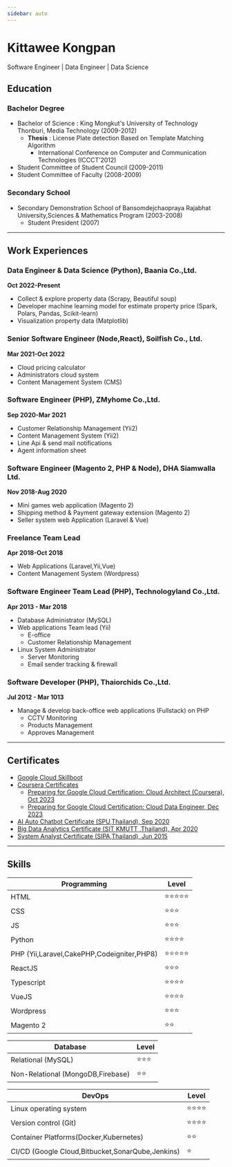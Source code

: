 ```yaml
---
sidebar: auto
---
```

# Kittawee Kongpan
Software Engineer | Data Engineer | Data Science

## Education

### Bachelor Degree
- Bachelor of Science : King Mongkut's University of Technology Thonburi, Media Technology (2009-2012)
  - **Thesis** : License Plate detection Based on Template Matching Algorithm
    - International Conference on Computer and Communication Technologies (ICCCT’2012)
- Student Committee of Student Council (2009-2011)
- Student Committee of Faculty (2008-2009)

### Secondary School
- Secondary Demonstration School of Bansomdejchaopraya Rajabhat University,Sciences & Mathematics Program (2003-2008)
    - Student President (2007)

----------------------------------------------------------------

## Work Experiences

### Data Engineer & Data Science (Python), Baania Co.,Ltd.
**Oct 2022-Present**

- Collect & explore property data (Scrapy, Beautiful soup)
- Developer machine learning model for estimate property price (Spark, Polars, Pandas, Scikit-learn)
- Visualization property data (Matplotlib)

### Senior Software Engineer (Node,React), Soilfish Co., Ltd.
**Mar 2021-Oct 2022**

- Cloud pricing calculator
- Administrators cloud system
- Content Management System (CMS)

### Software Engineer (PHP), ZMyhome Co.,Ltd.
**Sep 2020-Mar 2021**

- Customer Relationship Management (Yii2)
- Content Management System (Yii2)
- Line Api & send mail notifications
- Agent information sheet

### Software Engineer (Magento 2, PHP & Node), DHA Siamwalla Ltd.
**Nov 2018-Aug 2020**

- Mini games web application (Magento 2)
- Shipping method & Payment gateway extension (Magento 2)
- Seller system web Application (Laravel & Vue)

### Freelance Team Lead
**Apr 2018-Oct 2018**

- Web Applications (Laravel,Yii,Vue)
- Content Management System (Wordpress)

### Software Engineer Team Lead (PHP), Technologyland Co.,Ltd.
**Apr 2013 - Mar 2018**

- Database Administrator (MySQL)
- Web applications Team lead (Yii)
    - E-office
    - Customer Relationship Management
- Linux System Administrator
    - Server Monitoring
    - Email sender tracking & firewall

### Software Developer (PHP), Thaiorchids Co.,Ltd.
**Jul 2012 - Mar 1013**

- Manage & develop back-office web applications (Fullstack) on PHP
    - CCTV Monitoring
    - Products Management
    - Approves Management

----------------------------------------------------------------

## Certificates

- [Google Cloud Skillboot](https://www.cloudskillsboost.google/public_profiles/cdd5d465-cc8a-49ab-9368-9be21c2d8569)
- [Coursera Certificates](https://www.coursera.org/user/8ce46ab5a5f2b84264bbedb51bfac4fd)
    - [Preparing for Google Cloud Certification: Cloud Architect (Coursera), Oct 2023](https://www.coursera.org/account/accomplishments/specialization/945Q7YE77PTM)
  - [Preparing for Google Cloud Certification: Cloud Data Engineer, Dec 2023](https://www.coursera.org/account/accomplishments/specialization/RKHVBD92QSS2)
- [AI Auto Chatbot Certificate (SPU,Thailand), Sep 2020](/images/certificates/03-AI-Auto-Chatbot-Certificate.png)
- [Big Data Analytics Certificate (SIT KMUTT ,Thailand), Apr 2020](/images/certificates/02-Big-Data-Certificate.jpg)
- [System Analyst  Certificate (SIPA,Thailand), Jun 2015](/images/certificates/01-System-Analyst-Certificate.jpg)

----------------------------------------------------------------

## Skills
| Programming                                | Level                          |
| ------------------------------------------ | ------------------------------ |
| HTML                                       | :star::star::star::star::star: |
| CSS                                        | :star::star::star:             |
| JS                                         | :star::star::star:             |
| Python                                     | :star::star::star::star:       |
| PHP (Yii,Laravel,CakePHP,Codeigniter,PHP8) | :star::star::star::star::star: |
| ReactJS                                    | :star::star::star:             |
| Typescript                                 | :star::star::star::star:       |
| VueJS                                      | :star::star::star::star:       |
| Wordpress                                  | :star::star::star:             |
| Magento 2                                  | :star::star:                   |

| Database                       | Level              |
| --------------------------------- | ------------------ |
| Relational (MySQL)                | :star::star::star: |
| Non-Relational (MongoDB,Firebase) | :star::star:       |



| DevOps                                           | Level                    |
| ------------------------------------------------ | ------------------------ |
| Linux operating system                           | :star::star::star::star: |
| Version control (Git)                            | :star::star::star::star: |
| Container Platforms(Docker,Kubernetes)           | :star::star:             |
| CI/CD (Google Cloud,Bitbucket,SonarQube,Jenkins) | :star:                   |
